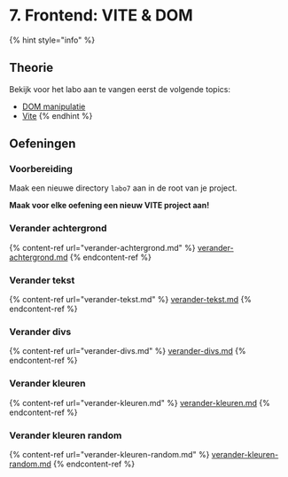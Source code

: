 # 7. Frontend: VITE & DOM



{% hint style="info" %}
## Theorie

Bekijk voor het labo aan te vangen eerst de volgende topics:

* [DOM manipulatie](../../cursus/frontend/dom-manipulatie.md)
* [Vite](../../cursus/frontend/vite.md)
{% endhint %}

## Oefeningen

### Voorbereiding

Maak een nieuwe directory `labo7` aan in de root van je project.

**Maak voor elke oefening een nieuw VITE project aan!**

### Verander achtergrond

{% content-ref url="verander-achtergrond.md" %}
[verander-achtergrond.md](verander-achtergrond.md)
{% endcontent-ref %}

### Verander tekst

{% content-ref url="verander-tekst.md" %}
[verander-tekst.md](verander-tekst.md)
{% endcontent-ref %}

### Verander divs

{% content-ref url="verander-divs.md" %}
[verander-divs.md](verander-divs.md)
{% endcontent-ref %}

### Verander kleuren

{% content-ref url="verander-kleuren.md" %}
[verander-kleuren.md](verander-kleuren.md)
{% endcontent-ref %}

### Verander kleuren random

{% content-ref url="verander-kleuren-random.md" %}
[verander-kleuren-random.md](verander-kleuren-random.md)
{% endcontent-ref %}
